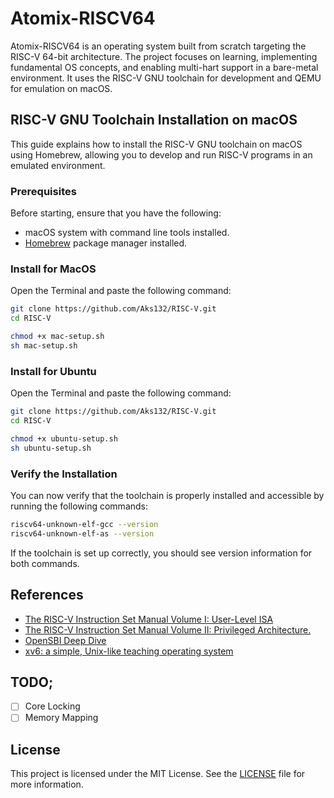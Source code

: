 # Atomix-RISCV64

Atomix-RISCV64 is an operating system built from scratch targeting the RISC-V 64-bit architecture. The project focuses on learning, implementing fundamental OS concepts, and enabling multi-hart support in a bare-metal environment. It uses the RISC-V GNU toolchain for development and QEMU for emulation on macOS.

## RISC-V GNU Toolchain Installation on macOS

This guide explains how to install the RISC-V GNU toolchain on macOS using Homebrew, allowing you to develop and run RISC-V programs in an emulated environment.

### Prerequisites

Before starting, ensure that you have the following:

- macOS system with command line tools installed.
- [Homebrew](https://brew.sh) package manager installed.

### Install for MacOS
Open the Terminal and paste the following command:

```bash
git clone https://github.com/Aks132/RISC-V.git
cd RISC-V
```
```bash
chmod +x mac-setup.sh
sh mac-setup.sh
```

### Install for Ubuntu
Open the Terminal and paste the following command:

```bash
git clone https://github.com/Aks132/RISC-V.git
cd RISC-V
```
```bash
chmod +x ubuntu-setup.sh
sh ubuntu-setup.sh
```

### Verify the Installation

You can now verify that the toolchain is properly installed and accessible by running the following commands:

```bash
riscv64-unknown-elf-gcc --version
riscv64-unknown-elf-as --version
```

If the toolchain is set up correctly, you should see version information for both commands.

## References
- [The RISC-V Instruction Set Manual Volume I: User-Level ISA ](https://riscv.org/wp-content/uploads/2017/05/riscv-spec-v2.2.pdf)
- [The RISC-V Instruction Set Manual Volume II: Privileged Architecture. ](https://riscv.org/wp-content/uploads/2017/05/riscv-privileged-v1.10.pdf)
- [OpenSBI Deep Dive](https://riscv.org/wp-content/uploads/2019/06/13.30-RISCV_OpenSBI_Deep_Dive_v5.pdf)
- [xv6: a simple, Unix-like teaching operating system](https://pdos.csail.mit.edu/6.828/2022/xv6/book-riscv-rev3.pdf)


## TODO;
- [ ] Core Locking
- [ ] Memory Mapping

## License
This project is licensed under the MIT License. See the [LICENSE](LICENSE) file for more information.
